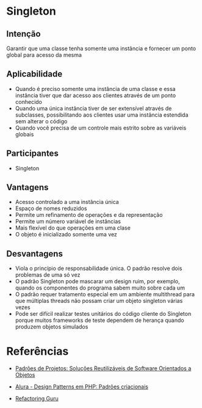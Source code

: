 # Singleton

## Intenção

Garantir que uma classe tenha somente uma instância e fornecer um ponto global para acesso da mesma

## Aplicabilidade

- Quando é preciso somente uma instância de uma classe e essa instância tiver que dar acesso aos clientes através de um ponto conhecido
- Quando uma única instância tiver de ser extensível através de subclasses, possibilitando aos clientes usar uma instância estendida sem alterar o código
- Quando você precisa de um controle mais estrito sobre as variáveis globais

## Participantes

- Singleton

## Vantagens

- Acesso controlado a uma instância única
- Espaço de nomes reduzidos
- Permite um refinamento de operações e da representação
- Permite um número variável de instâncias
- Mais flexível do que operações em uma clase
- O objeto é inicializado somente uma vez

## Desvantagens

- Viola o princípio de responsabilidade única. O padrão resolve dois problemas de uma só vez
- O padrão Singleton pode mascarar um design ruim, por exemplo, quando os componentes do programa sabem muito sobre cada um
- O padrão requer tratamento especial em um ambiente multithread para que múltiplas threads não possam criar um objeto singleton várias vezes
- Pode ser difícil realizar testes unitários do código cliente do Singleton porque muitos frameworks de teste dependem de herança quando produzem objetos simulados

# Referências

- [Padrões de Projetos: Soluções Reutilizáveis de Software Orientados a Objetos](https://www.amazon.com.br/Padr%C3%B5es-Projetos-Solu%C3%A7%C3%B5es-Reutiliz%C3%A1veis-Orientados/dp/8573076100)

- [Alura - Design Patterns em PHP: Padrões criacionais ](https://cursos.alura.com.br/course/php-design-pattern-criacional)

- [Refactoring Guru](https://refactoring.guru/pt-br/design-patterns/singleton)
